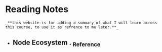 # Reading Notes
``` _**this website is for adding a summary of what I will learn across this course, to use it as refrence to me later.**_ ```
- ## Node Ecosystem   .  [<sub>    Reference </sub>](https://www.sitepoint.com/an-introduction-to-node-js/)
     
